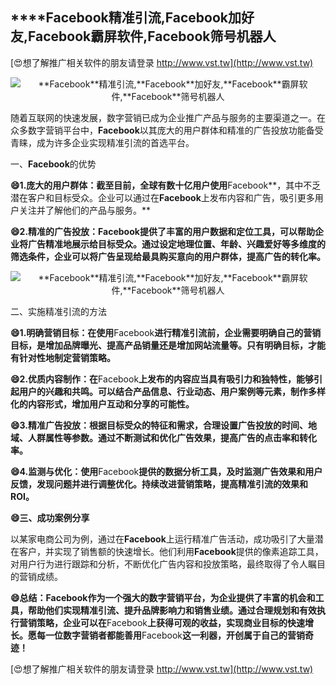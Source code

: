 ## ****Facebook**精准引流,**Facebook**加好友,**Facebook**霸屏软件,**Facebook**筛号机器人**

[😍想了解推广相关软件的朋友请登录 http://www.vst.tw](http://www.vst.tw)

 <center><img src="https://vst.tw/MP4/tuiguang/png/7.png" alt="**Facebook**精准引流,**Facebook**加好友,**Facebook**霸屏软件,**Facebook**筛号机器人"></center>

随着互联网的快速发展，数字营销已成为企业推广产品与服务的主要渠道之一。在众多数字营销平台中，**Facebook**以其庞大的用户群体和精准的广告投放功能备受青睐，成为许多企业实现精准引流的首选平台。

一、**Facebook**的优势

**😄1.庞大的用户群体：截至目前，全球有数十亿用户使用**Facebook**，其中不乏潜在客户和目标受众。企业可以通过在**Facebook**上发布内容和广告，吸引更多用户关注并了解他们的产品与服务。**

**😄2.精准的广告投放：**Facebook**提供了丰富的用户数据和定位工具，可以帮助企业将广告精准地展示给目标受众。通过设定地理位置、年龄、兴趣爱好等多维度的筛选条件，企业可以将广告呈现给最具购买意向的用户群体，提高广告的转化率。**

 <center><img src="https://vst.tw/MP4/tuiguang/png/5.png" alt="**Facebook**精准引流,**Facebook**加好友,**Facebook**霸屏软件,**Facebook**筛号机器人"></center>

二、实施精准引流的方法

**😄1.明确营销目标：在使用**Facebook**进行精准引流前，企业需要明确自己的营销目标，是增加品牌曝光、提高产品销量还是增加网站流量等。只有明确目标，才能有针对性地制定营销策略。**

**😄2.优质内容制作：在**Facebook**上发布的内容应当具有吸引力和独特性，能够引起用户的兴趣和共鸣。可以结合产品信息、行业动态、用户案例等元素，制作多样化的内容形式，增加用户互动和分享的可能性。**

**😄3.精准广告投放：根据目标受众的特征和需求，合理设置广告投放的时间、地域、人群属性等参数。通过不断测试和优化广告效果，提高广告的点击率和转化率。**

**😄4.监测与优化：使用**Facebook**提供的数据分析工具，及时监测广告效果和用户反馈，发现问题并进行调整优化。持续改进营销策略，提高精准引流的效果和ROI。**

**😄三、成功案例分享**

以某家电商公司为例，通过在**Facebook**上运行精准广告活动，成功吸引了大量潜在客户，并实现了销售额的快速增长。他们利用**Facebook**提供的像素追踪工具，对用户行为进行跟踪和分析，不断优化广告内容和投放策略，最终取得了令人瞩目的营销成绩。

**😄总结：**Facebook**作为一个强大的数字营销平台，为企业提供了丰富的机会和工具，帮助他们实现精准引流、提升品牌影响力和销售业绩。通过合理规划和有效执行营销策略，企业可以在**Facebook**上获得可观的收益，实现商业目标的快速增长。愿每一位数字营销者都能善用**Facebook**这一利器，开创属于自己的营销奇迹！**

[😍想了解推广相关软件的朋友请登录 http://www.vst.tw](http://www.vst.tw)



